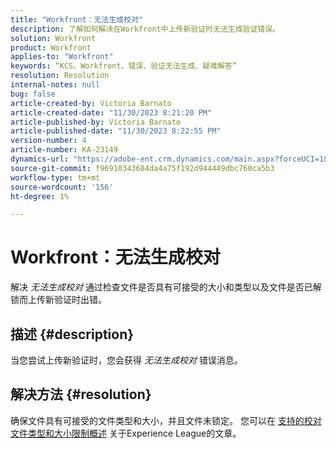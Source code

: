 ```yaml
---
title: "Workfront：无法生成校对"
description: 了解如何解决在Workfront中上传新验证时无法生成验证错误。
solution: Workfront
product: Workfront
applies-to: "Workfront"
keywords: “KCS、Workfront、错误、验证无法生成、疑难解答”
resolution: Resolution
internal-notes: null
bug: false
article-created-by: Victoria Barnato
article-created-date: "11/30/2023 8:21:20 PM"
article-published-by: Victoria Barnato
article-published-date: "11/30/2023 8:22:55 PM"
version-number: 4
article-number: KA-23149
dynamics-url: "https://adobe-ent.crm.dynamics.com/main.aspx?forceUCI=1&pagetype=entityrecord&etn=knowledgearticle&id=ebf3dc00-be8f-ee11-8179-6045bd0065b6"
source-git-commit: f96910343684da4a75f192d944449dbc760ca5b3
workflow-type: tm+mt
source-wordcount: '156'
ht-degree: 1%

---
```


# Workfront：无法生成校对


解决 *无法生成校对* 通过检查文件是否具有可接受的大小和类型以及文件是否已解锁而上传新验证时出错。

## 描述 {#description}


当您尝试上传新验证时，您会获得 *无法生成校对* 错误消息。


## 解决方法 {#resolution}


确保文件具有可接受的文件类型和大小，并且文件未锁定。 您可以在 [支持的校对文件类型和大小限制概述](https://experienceleague.adobe.com/docs/workfront/using/review-and-approve-work/proofing/proofing-overview/supported-proofing-file-types.html?lang=en#:~:text=File%20size%20limits&amp;amp;text=Files%20must%20be%20less%20than,be%20less%20than%20100%20MB.) 关于Experience League的文章。


